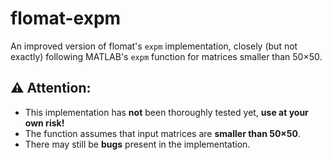 # flomat-expm

An improved version of flomat's `expm` implementation, closely (but not exactly) following MATLAB's `expm` function for matrices smaller than 50×50.

## ⚠ **Attention:**
- This implementation has **not** been thoroughly tested yet, **use at your own risk!**
- The function assumes that input matrices are **smaller than 50×50**.
- There may still be **bugs** present in the implementation.